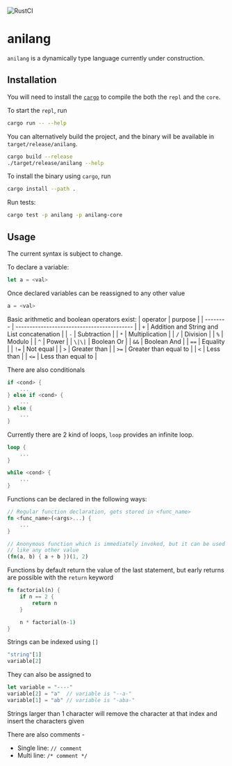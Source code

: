 ![RustCI](https://github.com/Lutetium-Vanadium/anilang/workflows/Rust/badge.svg)

# anilang

`anilang` is a dynamically type language currently under construction.

## Installation

You will need to install the [`cargo`](https://www.rust-lang.org/learn/get-started) to compile the both the `repl` and the `core`.

To start the `repl`, run
```sh
cargo run -- --help
```

You can alternatively build the project, and the binary will be
available in `target/release/anilang`.
```sh
cargo build --release
./target/release/anilang --help
```

To install the binary using `cargo`, run
```sh
cargo install --path .
```

Run tests:
```sh
cargo test -p anilang -p anilang-core
```

## Usage

The current syntax is subject to change.

To declare a variable:
```rust
let a = <val>
```

Once declared variables can be reassigned to any other value
```rust
a = <val>
```

Basic arithmetic and boolean operators exist:
| operator | purpose                                    |
| -------- | ------------------------------------------ |
| `+`      | Addition and String and List concatenation |
| `-`      | Subtraction                                |
| `*`      | Multiplication                             |
| `/`      | Division                                   |
| `%`      | Modulo                                     |
| `^`      | Power                                      |
| `\|\|`   | Boolean Or                                 |
| `&&`     | Boolean And                                |
| `==`     | Equality                                   |
| `!=`     | Not equal                                  |
| `>`      | Greater than                               |
| `>=`     | Greater than equal to                      |
| `<`      | Less than                                  |
| `<=`     | Less than equal to                         |

There are also conditionals
```rust
if <cond> {
    ...
} else if <cond> {
    ...
} else {
    ...
}
```

Currently there are 2 kind of loops, `loop` provides an infinite loop.
```rust
loop {
    ...
}

while <cond> {
    ...
}
```

Functions can be declared in the following ways:
```rust
// Regular function declaration, gets stored in <func_name>
fn <func_name>(<args>...) {
    ...
}

// Anonymous function which is immediately invoked, but it can be used
// like any other value
(fn(a, b) { a + b })(1, 2)
```

Functions by default return the value of the last statement, but early
returns are possible with the `return` keyword
```rust
fn factorial(n) {
    if n == 2 {
        return n
    }

    n * factorial(n-1)
}
```

Strings can be indexed using `[]`
```rust
"string"[1]
variable[2]
```
They can also be assigned to
```rust
let variable = "----"
variable[2] = "a"  // variable is "--a-"
variable[1] = "ab" // variable is "-aba-"
```
Strings larger than 1 character will remove the character at that index
and insert the characters given

There are also comments -
- Single line: `// comment`
- Multi line: `/* comment */`
